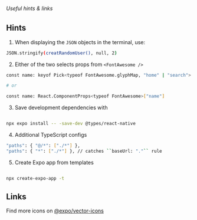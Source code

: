 ###### Useful hints & links

## Hints

1. When displaying the ``JSON`` objects in the terminal, use:

```bash
JSON.stringify(creatRandomUser(), null, 2)
```

2. Either of the two selects props from ``<FontAwesome />``

```bash
const name: keyof Pick<typeof FontAwesome.glyphMap, "home" | "search">

# or

const name: React.ComponentProps<typeof FontAwesome>["name"]
```

3. Save development dependencies with

```bash

npx expo install -- -save-dev @types/react-native
```

4. Additional TypeScript configs

```bash
"paths": { "@/*": ["./*"] },
"paths": { "*": ["./*"] }, // catches ``baseUrl: "."`` rule
```

5. Create Expo app from templates

```bash

npx create-expo-app -t

```

## Links

Find more icons on [@expo/vector-icons](https://icons.expo.fyi/Index)
